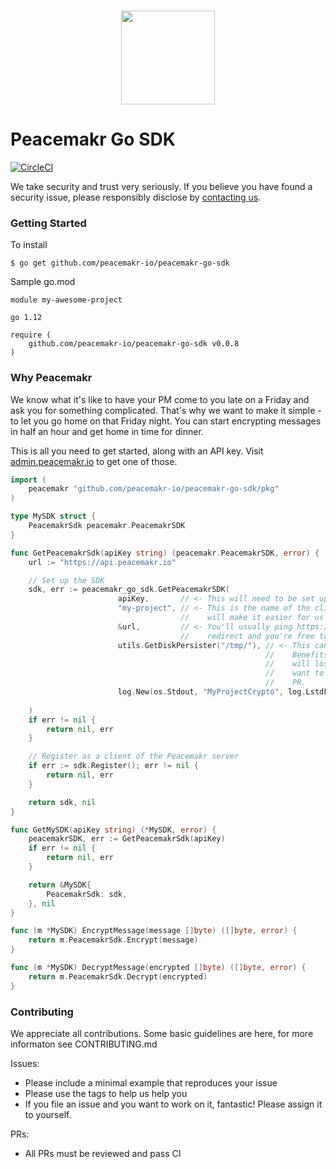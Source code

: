 <p align="center">
  <br>
    <img src="https://admin.peacemakr.io/images/PeacemakrP-Golden.png" width="150"/>
  <br>
</p>

# Peacemakr Go SDK
[![CircleCI](https://circleci.com/gh/peacemakr-io/peacemakr-go-sdk/tree/master.svg?style=svg&circle-token=a5e0dd516384638b6e97cd79c7963d8081873df2)](https://circleci.com/gh/peacemakr-io/peacemakr-go-sdk/tree/master)

We take security and trust very seriously. If you believe you have found a security issue, please responsibly disclose by [contacting us](mailto:security@peacemakr.io).

### Getting Started

To install
```shell script
$ go get github.com/peacemakr-io/peacemakr-go-sdk
```

Sample go.mod
```
module my-awesome-project

go 1.12

require (
    github.com/peacemakr-io/peacemakr-go-sdk v0.0.8
)
```

### Why Peacemakr
We know what it's like to have your PM come to you late on a Friday and ask you for something
complicated. That's why we want to make it simple - to let you go home on that Friday night.
You can start encrypting messages in half an hour and get home in time for dinner.

This is all you need to get started, along with an API key. Visit [admin.peacemakr.io](https://admin.peacemakr.io) to get one of those.
```go
import (
    peacemakr "github.com/peacemakr-io/peacemakr-go-sdk/pkg"
)

type MySDK struct {
    PeacemakrSdk peacemakr.PeacemakrSDK
}

func GetPeacemakrSdk(apiKey string) (peacemakr.PeacemakrSDK, error) {
    url := "https://api.peacemakr.io"

    // Set up the SDK
    sdk, err := peacemakr_go_sdk.GetPeacemakrSDK(
                        apiKey,       // <- This will need to be set up in advance
                        "my-project", // <- This is the name of the client that will show up in logs. Making it descriptive 
                                      //    will make it easier for us and for you!
                        &url,         // <- You'll usually ping https://api.peacemakr.io directly, but you may want to 
                                      //    redirect and you're free to do that! 
                        utils.GetDiskPersister("/tmp/"), // <- This can be substituted for utils.GetInMemPersister(). 
                                                         //    Benefits include that nothing will hit disk, but you 
                                                         //    will lose all your state and have to re-register on restart.
                                                         //    want to write a different persister? Go for it, and open a
                                                         //    PR.
                        log.New(os.Stdout, "MyProjectCrypto", log.LstdFlags) // <- This can also be nil, but this way
                                                                             //    you have a nice log prefix.
    )
    if err != nil {
        return nil, err
    }

    // Register as a client of the Peacemakr server
    if err := sdk.Register(); err != nil {
        return nil, err
    }

    return sdk, nil
}

func GetMySDK(apiKey string) (*MySDK, error) {
    peacemakrSDK, err := GetPeacemakrSdk(apiKey)
    if err != nil {
        return nil, err
    }

    return &MySDK{
        PeacemakrSdk: sdk,
    }, nil
}

func (m *MySDK) EncryptMessage(message []byte) ([]byte, error) {
    return m.PeacemakrSdk.Encrypt(message)
}

func (m *MySDK) DecryptMessage(encrypted []byte) ([]byte, error) {
    return m.PeacemakrSdk.Decrypt(encrypted)
}

```

### Contributing
We appreciate all contributions. Some basic guidelines are here, for more informaton
see CONTRIBUTING.md

Issues:
- Please include a minimal example that reproduces your issue
- Please use the tags to help us help you
- If you file an issue and you want to work on it, fantastic! Please assign it to yourself.

PRs:
- All PRs must be reviewed and pass CI

